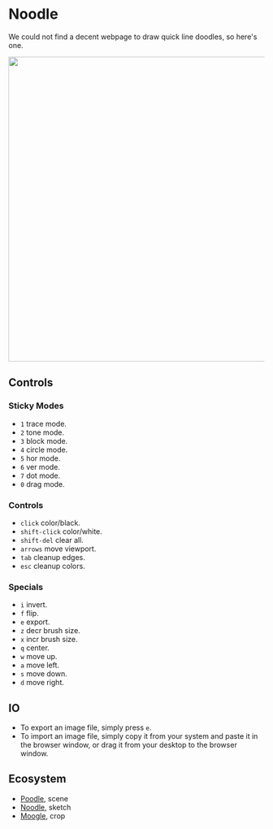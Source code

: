 # Noodle

We could not find a decent webpage to draw quick line doodles, so here's one.

<img src='https://raw.githubusercontent.com/hundredrabbits/Noodle/master/PREVIEW.jpg' width="600"/>

## Controls

### Sticky Modes

- `1` trace mode.
- `2` tone mode.
- `3` block mode.
- `4` circle mode.
- `5` hor mode.
- `6` ver mode.
- `7` dot mode.
- `0` drag mode.

### Controls

- `click` color/black.
- `shift-click` color/white.
- `shift-del` clear all.
- `arrows` move viewport.
- `tab` cleanup edges.
- `esc` cleanup colors.

### Specials

- `i` invert.
- `f` flip.
- `e` export.
- `z` decr brush size.
- `x` incr brush size.
- `q` center.
- `w` move up.
- `a` move left.
- `s` move down.
- `d` move right.

## IO

- To export an image file, simply press `e`.
- To import an image file, simply copy it from your system and paste it in the browser window, or drag it from your desktop to the browser window.

## Ecosystem

- [Poodle](https://hundredrabbits.github.io/Poodle/), scene
- [Noodle](https://hundredrabbits.github.io/Noodle/), sketch
- [Moogle](https://hundredrabbits.github.io/Moogle/), crop

